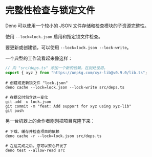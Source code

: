 # 完整性检查与锁定文件

Deno 可以使用一个较小的 JSON 文件存储和检查模块的子资源完整性。

使用 `--lock=lock.json` 启用和指定锁文件检查。

要更新或创建锁，可以使用 `--lock=lock.json --lock-write`。

一个典型的工作流看起来像这样：

```ts
// 向 "src/deps.ts" 添加一个新的依赖，在别处使用。
export { xyz } from "https://unpkg.com/xyz-lib@v0.9.0/lib.ts";
```

```shell
# 创建或更新锁文件 "lock.json"
deno cache --lock=lock.json --lock-write src/deps.ts

# 在提交时包含这一变化
git add -u lock.json
git commit -m "feat: Add support for xyz using xyz-lib"
git push
```

另一台机器上的合作者刚刚把项目克隆下来：

```shell
# 下载、缓存并检查项目的依赖
deno cache -r --lock=lock.json src/deps.ts

# 在这完成之后，您可以安心开发了
deno test --allow-read src
```
